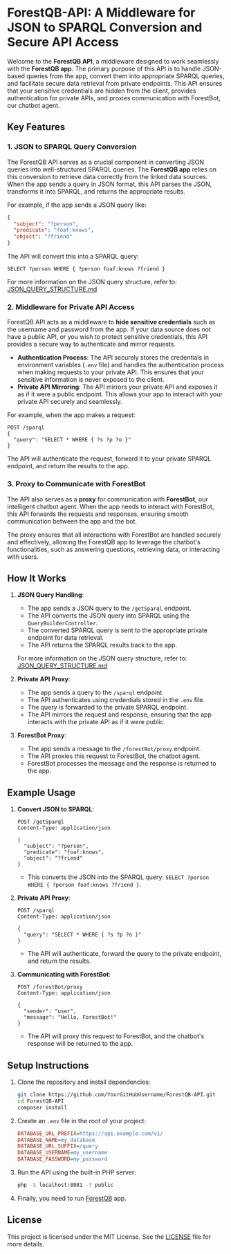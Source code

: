 # ForestQB-API: A Middleware for JSON to SPARQL Conversion and Secure API Access

Welcome to the **ForestQB API**, a middleware designed to work seamlessly with the **ForestQB app**. The primary purpose of this API is to handle JSON-based queries from the app, convert them into appropriate SPARQL queries, and facilitate secure data retrieval from private endpoints. This API ensures that your sensitive credentials are hidden from the client, provides authentication for private APIs, and proxies communication with ForestBot, our chatbot agent.

## Key Features

### 1. **JSON to SPARQL Query Conversion**
The ForestQB API serves as a crucial component in converting JSON queries into well-structured SPARQL queries. The **ForestQB app** relies on this conversion to retrieve data correctly from the linked data sources. When the app sends a query in JSON format, this API parses the JSON, transforms it into SPARQL, and returns the appropriate results.

For example, if the app sends a JSON query like:
```json
{
  "subject": "?person",
  "predicate": "foaf:knows",
  "object": "?friend"
}
```
The API will convert this into a SPARQL query:
```sparql
SELECT ?person WHERE { ?person foaf:knows ?friend }
```

For more information on the JSON query structure, refer to: [JSON_QUERY_STRUCTURE.md](docs/JSON_QUERY_STRUCTURE.md)

### 2. **Middleware for Private API Access**
ForestQB API acts as a middleware to **hide sensitive credentials** such as the username and password from the app. If your data source does not have a public API, or you wish to protect sensitive credentials, this API provides a secure way to authenticate and mirror requests.

- **Authentication Process**: The API securely stores the credentials in environment variables (`.env` file) and handles the authentication process when making requests to your private API. This ensures that your sensitive information is never exposed to the client.
- **Private API Mirroring**: The API mirrors your private API and exposes it as if it were a public endpoint. This allows your app to interact with your private API securely and seamlessly.

For example, when the app makes a request:
```
POST /sparql
{
  "query": "SELECT * WHERE { ?s ?p ?o }"
}
```
The API will authenticate the request, forward it to your private SPARQL endpoint, and return the results to the app.

### 3. **Proxy to Communicate with ForestBot**
The API also serves as a **proxy** for communication with **ForestBot**, our intelligent chatbot agent. When the app needs to interact with ForestBot, this API forwards the requests and responses, ensuring smooth communication between the app and the bot.

The proxy ensures that all interactions with ForestBot are handled securely and effectively, allowing the ForestQB app to leverage the chatbot's functionalities, such as answering questions, retrieving data, or interacting with users.

## How It Works

1. **JSON Query Handling**:
    - The app sends a JSON query to the `/getSparql` endpoint.
    - The API converts the JSON query into SPARQL using the `QueryBuilderController`.
    - The converted SPARQL query is sent to the appropriate private endpoint for data retrieval.
    - The API returns the SPARQL results back to the app.
    
    For more information on the JSON query structure, refer to: [JSON_QUERY_STRUCTURE.md](docs/JSON_QUERY_STRUCTURE.md)

2. **Private API Proxy**:
    - The app sends a query to the `/sparql` endpoint.
    - The API authenticates using credentials stored in the `.env` file.
    - The query is forwarded to the private SPARQL endpoint.
    - The API mirrors the request and response, ensuring that the app interacts with the private API as if it were public.

3. **ForestBot Proxy**:
    - The app sends a message to the `/forestBot/proxy` endpoint.
    - The API proxies this request to ForestBot, the chatbot agent.
    - ForestBot processes the message and the response is returned to the app.

## Example Usage

1. **Convert JSON to SPARQL**:
   ```
   POST /getSparql
   Content-Type: application/json

   {
     "subject": "?person",
     "predicate": "foaf:knows",
     "object": "?friend"
   }
   ```
   - This converts the JSON into the SPARQL query: `SELECT ?person WHERE { ?person foaf:knows ?friend }`.

2. **Private API Proxy**:
   ```
   POST /sparql
   Content-Type: application/json

   {
     "query": "SELECT * WHERE { ?s ?p ?o }"
   }
   ```
   - The API will authenticate, forward the query to the private endpoint, and return the results.

3. **Communicating with ForestBot**:
   ```
   POST /forestBot/proxy
   Content-Type: application/json

   {
     "sender": "user",
     "message": "Hello, ForestBot!"
   }
   ```
   - The API will proxy this request to ForestBot, and the chatbot's response will be returned to the app.

## Setup Instructions

1. Clone the repository and install dependencies:
   ```bash
   git clone https://github.com/YourGitHubUsername/ForestQB-API.git
   cd ForestQB-API
   composer install
   ```

2. Create an `.env` file in the root of your project:
   ```ini
   DATABASE_URL_PREFIX=https://api.example.com/v1/
   DATABASE_NAME=my_database
   DATABASE_URL_SUFFIX=/query
   DATABASE_USERNAME=my_username
   DATABASE_PASSWORD=my_password
   ```

3. Run the API using the built-in PHP server:
   ```bash
   php -S localhost:8081 -t public
   ```

4. Finally, you need to run [ForestQB](https://github.com/i3omar/ForestQB) app.

## License

This project is licensed under the MIT License. See the [LICENSE](LICENSE) file for more details.